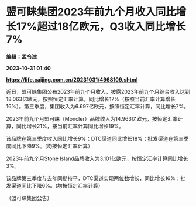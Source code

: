 # 盟可睐集团2023年前九个月收入同比增长17%超过18亿欧元，Q3收入同比增长7%
**编辑：孟令津**

**2023-10-31 01:40**

**https://life.caijing.com.cn/20231031/4968109.shtml**

近日，盟可睐集团公布2023年前九个月收入，披露2023年前九个月综合收入达到18.063亿欧元，按照恒定汇率计算，同比增长17%（按照当前汇率计算增长16%）。第三季度，集团收入为6.697亿欧元，按照恒定汇率计算，同比增长7%。

2023年前九个月盟可睐（Moncler）品牌收入为14.963亿欧元，按恒定汇率计算，同比增长21%，按当前汇率计算同比增长19%。

该品牌在第三季度收入同比增长9%；DTC渠道同比增长18%；批发渠道在第三季度同比下降9%。(均按恒定汇率计算）

2023年前九个月Stone Island品牌收入为3.101亿欧元，按恒定汇率计算同比增长3%。

该品牌第三季度与去年同期持平，DTC渠道实现两位数增长，同比增长16%；批发渠道同比下降6%。(均按恒定汇率计算）

（盟可睐集团公告）